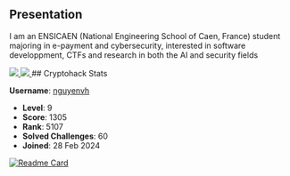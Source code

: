 ## Presentation

I am an ENSICAEN (National Engineering School of Caen, France) student majoring in e-payment and cybersecurity, interested in software developpment, CTFs and research in both the AI and security fields

<!---
- 👋 Hi, I’m @hocnguyen12
- 👀 I’m interested in ...
- 🌱 I’m currently learning ...
- 💞️ I’m looking to collaborate on ...
- 📫 How to reach me ...
- 😄 Pronouns: ...
- ⚡ Fun fact: ...
--->
<!---
hocnguyen12/hocnguyen12 is a ✨ special ✨ repository because its `README.md` (this file) appears on your GitHub profile.
You can click the Preview link to take a look at your changes.
--->

<a href="https://github.com/hocnguyen12">
  <img src="https://github-readme-stats.vercel.app/api?username=hocnguyen12&theme=apprentice" />
</a>
<a href="https://github.com/hocnguyen12">
  <img src="https://github-readme-stats.vercel.app/api/top-langs/?username=hocnguyen12&theme=apprentice&layout=compact" />
</a>
## Cryptohack Stats

**Username**: [nguyenvh](https://cryptohack.org/user/nguyenvh/)
- **Level**: 9
- **Score**: 1305
- **Rank**: 5107
- **Solved Challenges**: 60
- **Joined**: 28 Feb 2024

[![Readme Card](https://github-readme-stats.vercel.app/api/pin/?username=hocnguyen12&repo=cryptohack&theme=apprentice)](https://github.com/hocnguyen12/cryptohack)
